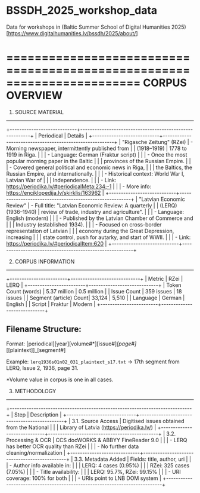 # BSSDH_2025_workshop_data
Data for workshops in (Baltic Summer School of Digital Humanities 2025)[https://www.digitalhumanities.lv/bssdh/2025/about/]



=======================================================================
                           CORPUS OVERVIEW
=======================================================================

1. SOURCE MATERIAL
------------------

+----------------------------+---------------------------------------------------------+
| Periodical                 | Details                                                 |
+----------------------------+---------------------------------------------------------+
| "Rigasche Zeitung" (RZei)  | - Morning newspaper, intermittently published from      |
| (1918–1919)                |   1778 to 1919 in Riga.                                 |
|                            | - Language: German (Fraktur script)                     |
|                            | - Once the most popular morning paper in the Baltic     |
|                            |   provinces of the Russian Empire.                      |
|                            | - Covered general political and economic news in Riga,  |
|                            |   the Baltics, the Russian Empire, and internationally. |
|                            | - Historical context: World War I, Latvian War of       |
|                            |   Independence.                                         |
|                            | - Link: https://periodika.lv/#periodicalMeta:234;-1     |
|                            | - More info: https://enciklopedija.lv/skirklis/163962   |
+----------------------------+---------------------------------------------------------+
| "Latvian Economic Review"  | - Full title: "Latvian Economic Review: A quarterly     |
| (LERQ) (1936–1940)         |   review of trade, industry and agriculture".           |
|                            | - Language: English (modern)		               |
|                            | - Published by the Latvian Chamber of Commerce and      |
|                            |   Industry (established 1934).                          |
|                            | - Focused on cross-border representation of Latvian     |
|                            |   economy during the Great Depression, increasing       |
|                            |   state control, push for autarky, and start of WWII.   |
|                            | - Link: https://periodika.lv/#periodicalItem:620        |
+----------------------------+---------------------------------------------------------+

2. CORPUS INFORMATION
----------------------

+------------------------+-----------------------------+
| Metric                 | RZei         | LERQ         |
+------------------------+-----------------------------+
| Token Count (words)    | 5.37 million | 0.5 million  |
| Issue Count            | 359 issues   | 18 issues    |
| Segment (article) Count| 33,124       | 5,510        |
| Language               | German       | English      |
| Script                 | Fraktur      | Modern       |
+------------------------+-----------------------------+

Filename Structure:
-------------------
Format: [periodical][year][volume#*][issue#]_[page#]_[[plaintext]]_[segment#]

Example: `lerq1936s01n02_031_plaintext_s17.txt`
         → 17th segment from LERQ, Issue 2, 1936, page 31.

*Volume value in corpus is one in all cases.

3. METHODOLOGY
---------------

+----------------------------------------------------------------------------+
| Step                        | Description                                  |
+-----------------------------+----------------------------------------------+
| 3.1. Source Access          | Digitised issues obtained from the National  |
|                             | Library of Latvia (https://periodika.lv/)    |
+-----------------------------+----------------------------------------------+
| 3.2. Processing & OCR       | CCS docWORKS & ABBYY FineReader 9.0          |
|                             | - LERQ has better OCR quality than RZei      |
|                             | - No further data cleaning/normalization     |
+-----------------------------+----------------------------------------------+
| 3.3. Metadata Added         | Fields: title, author, uri                   |
|                             | - Author info available in:                  |
|                             |     LERQ: 4 cases (0.95%)                    |
|                             |     RZei: 325 cases (7.05%)                  |
|                             | - Title availability:                        |
|                             |     LERQ: 95.7%, RZei: 99.15%                |
|                             | - URI coverage: 100% for both                |
|                             | - URIs point to LNB DOM system               |
+----------------------------------------------------------------------------+

